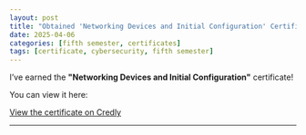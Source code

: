 ```yaml
---
layout: post
title: "Obtained 'Networking Devices and Initial Configuration' Certificate"
date: 2025-04-06
categories: [fifth semester, certificates]
tags: [certificate, cybersecurity, fifth semester]
---
```


I’ve earned the **"Networking Devices and Initial Configuration"** certificate!

You can view it here:

[View the certificate on Credly](https://www.credly.com/badges/d680807c-d1f5-4641-bb8f-f6e0201e0c8f)

---

